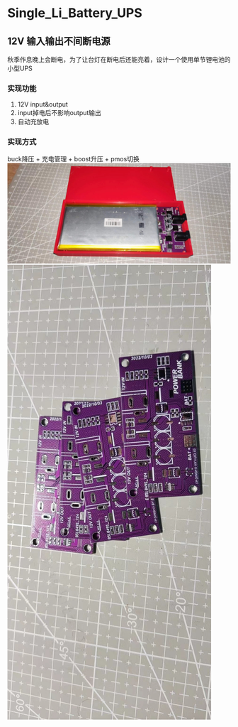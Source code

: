 # Single_Li_Battery_UPS

## 12V 输入输出不间断电源

秋季作息晚上会断电，为了让台灯在断电后还能亮着，设计一个使用单节锂电池的小型UPS

### 实现功能

1. 12V input&output
2. input掉电后不影响output输出
3. 自动充放电

### 实现方式

buck降压 + 充电管理 + boost升压 + pmos切换
![成品](/img/1.jpg "成品")
![成品](/img/2.jpg "成品")
